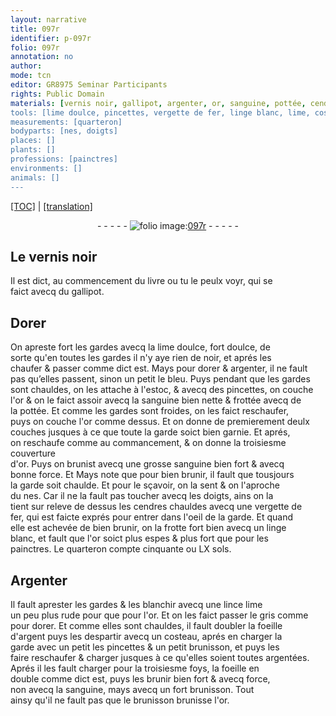 ```yaml
---
layout: narrative
title: 097r
identifier: p-097r
folio: 097r
annotation: no
author:
mode: tcn
editor: GR8975 Seminar Participants
rights: Public Domain
materials: [vernis noir, gallipot, argenter, or, sanguine, pottée, cendres, fer, linge blanc, Argenter, foeille d'argent, argentées, foeille]
tools: [lime doulce, pincettes, vergette de fer, linge blanc, lime, costeau, brunisson]
measurements: [quarteron]
bodyparts: [nes, doigts]
places: []
plants: []
professions: [painctres]
environments: []
animals: []
---
```


<p><a href="{{ site.baseurl }}/normalized/">[TOC]</a> | <a href="{{ site.baseurl }}/texts/p-097r_tl/" target="_blank">[translation]</a></p><div class="folio" align="center">- - - - - <a href="http://gallica.bnf.fr/ark:/12148/btv1b10500001g/f199.image" target="_blank"><img src="https://cu-mkp.github.io/2017-workshop-edition/assets/photo-icon.png" alt="folio image: " style="display:inline-block; margin-bottom:-3px;"/>097r</a> - - - - - </div>  
  

## Le <span class="m">vernis noir</span>

 
Il est dict, au commencem<span class="exp">ent</span> du livre ou tu le peulx voyr, qui se<br/> faict avecq du <span class="m">gallipot</span>.
 
 
  

## Dorer

 
On apreste fort les gardes avecq la <span class="tl">lime doulce</span>, fort doulce, de<br/> sorte qu'en toutes les gardes il n'y aye rien de noir, et aprés les<br/> chaufer & passer co<span class="exp">mm</span>e dict est. Mays pour dorer & <span class="m">argenter</span>, il ne fault<br/> pas qu’elles passent, sinon un petit le bleu. Puys pendant que les gardes<br/> sont chauldes, on les attache à l'estoc, & avecq des <span class="tl">pincettes</span>, on couche<br/> l'<span class="m">or</span> & on le faict assoir avecq la <span class="m">sanguine</span> bien nette & frottée avecq de<br/> la <span class="m">pottée</span>. Et co<span class="exp">mm</span>e les gardes sont froides, on les faict reschaufer,<br/> puys on couche l'<span class="m">or</span> co<span class="exp">mm</span>e dessus. Et on donne <span class="del">de</span> premierem<span class="x"><span class="exp">ent</span></span> deulx<br/> couches jusques à ce que toute la garde soict bien garnie. Et aprés,<br/> on reschaufe co<span class="exp">mm</span>e au commancem<span class="exp">ent</span>, & on donne la troisiesme couverture<br/> d'<span class="m">or</span>. Puys on brunist avecq une grosse <span class="m">sanguine</span> bien fort & avecq<br/> bonne force. <span class="del">Et</span> Mays note que <span class="add">pour</span> bien brunir, il fault que tousjours<br/> la garde soit chaulde. Et pour le sçavoir, <span class="sn">on la sent & on l'aproche<br/> du <span class="bp">nes</span></span>. Car il ne la fault pas toucher avecq les <span class="bp">doigts</span>, ains on la<br/> <span class="del">tient sur</span> releve de dessus les <span class="m">cendres</span> chauldes avecq une <span class="tl">vergette de<br/> <span class="m">fer</span></span>, qui est faicte exprés pour entrer dans l'oeil de la garde. Et qua<span class="exp">n</span>d<br/> elle est achevée de bien brunir, on la frotte fort bien avecq un <span class="tl"><span class="m">linge<br/> blanc</span></span>, et fault que l'<span class="m">or</span> soict plus espes & plus fort que pour les<br/> <span class="pro">painctres</span>. Le <span class="ms">quarteron</span> compte cinquante ou LX <span class="cn">s<span class="exp">ols</span></span>.
 
 
  

## <span class="m">Argenter</span>

 
Il fault aprester les gardes & les blanchir avecq une <span class="del">lince</span> <span class="tl">lime</span><br/> un peu plus rude <span class="del">pour</span> que pour l'<span class="m">or</span>. Et on les faict passer le gris co<span class="exp">mm</span>e<br/> pour dorer. Et co<span class="exp">mm</span>e elles sont chauldes, il fault doubler la <span class="m">foeille<br/> d'argent</span> puys les despartir avecq un <span class="tl">costeau</span>, aprés en charger la<br/> garde avec <span class="del">un petit</span> les <span class="tl">pincettes</span> & un petit <span class="tl">brunisson</span>, et puys les<br/> faire reschaufer & charger jusques à ce qu'elles soient toutes <span class="m">argentées</span>.<br/> Aprés il les fault charger pour la troisiesme foys, la <span class="m">foeille</span> en<br/> double co<span class="exp">mm</span>e dict est, puys les brunir bien fort & avecq force,<br/> non avecq la <span class="m">sanguine</span>, mays avecq un fort <span class="tl">brunisson</span>. Tout<br/> ainsy qu'il ne fault pas que le <span class="tl">brunisson</span> brunisse l'<span class="m">or</span>.

